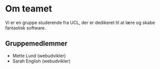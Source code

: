 # Om teamet
Vi er en gruppe studerende fra UCL, der er dedikeret til at lære og skabe fantastisk software.

## Gruppemedlemmer
- Mette Lund (webudvikler)
- Sarah English (webudvikler)
